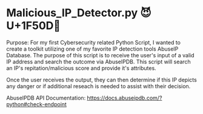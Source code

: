 # Malicious_IP_Detector.py 😈U+1F50D🥂

Purpose: 
For my first Cybersecurity related Python Script, I wanted to create a toolkit utilizing one of my favorite IP detection tools AbuseIP Database. The purpose of this script is to receive the user's input of a valid IP address and search the outcome via AbuseIPDB. This script will search an IP's repitation/malicious score and provide it's attributes.

Once the user receives the output, they can then determine if this IP depicts any danger or if additional reseach is needed to assist with their decision.

AbuseIPDB API Documentation: https://docs.abuseipdb.com/?python#check-endpoint
